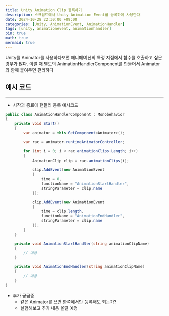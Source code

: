 ```yaml
---
title: Unity Animation Clip 등록하기
description: 스크립트에서 Unity Animation Event를 등록하여 사용한다
date: 2024-10-28 22:30:00 +09:00
categories: [Unity, AnimationEvent, AnimationHandler]
tags: [unity, animationevent, animationhandler]
pin: true
math: true
mermaid: true
---
```


Unity를 Animator를 사용하다보면 애니메이션의 특정 지점에서 함수를 호출하고 싶은 경우가 많다. 이럴 때 별도의 AnimationHandlerComponent를 만들어서 Animator와 함께 붙여두면 편리하다

## 예시 코드
---

- 시작과 종료에 핸들러 등록 예시코드

```csharp
public class AnimationHandlerComponent : Monobehavior
{
    private void Start()
    {
        var animator = this.GetComponent<Animator>();

        var rac = animator.runtimeAnimatorController;

        for (int i = 0; i < rac.animationClips.Length; i++)
        {
            AnimationClip clip = rac.animationClips[i];

            clip.AddEvent(new AnimationEvent
            {
                time = 0,
                functionName = "AnimationStartHandler",
                stringParameter = clip.name
            });

            clip.AddEvent(new AnimationEvent
            {
                time = clip.length,
                functionName = "AnimationEndHandler",
                stringParameter = clip.name
            });
        }
    }

    private void AnimationStartHandler(string animationClipName)
    {
        // 내용
    }

    private void AnimationEndHandler(string animationClipName)
    {
        // 내용
    }
}
```

- 추가 궁금증
  - 같은 Animator를 쓰면 한쪽에서만 등록해도 되는가?
  - 실험해보고 추가 내용 올릴 예정